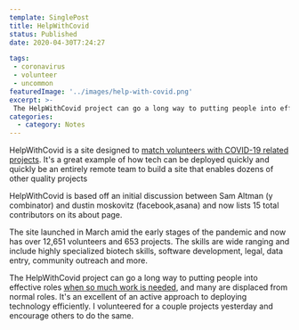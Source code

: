 ```yaml
---
template: SinglePost
title: HelpWithCovid
status: Published
date: 2020-04-30T7:24:27
tags:
 - coronavirus
 - volunteer
 - uncommon
featuredImage: '../images/help-with-covid.png'
excerpt: >-
 The HelpWithCovid project can go a long way to putting people into effective roles at a time when a lot of work is needed, and many are displaced from normal roles. It's an excellent of an active approach to deploying technology efficiently. I volunteered for a couple projects yesterday and encourage others to do the same.
categories:
  - category: Notes
---
```

HelpWithCovid is a site designed to [match volunteers with COVID-19 related projects](https://helpwithcovid.com/). It's a great example of how tech can be deployed quickly and quickly be an entirely remote team to build a site that enables dozens of other quality projects

HelpWithCovid is based off an initial discussion between Sam Altman (y combinator) and dustin moskovitz (facebook,asana) and now lists 15 total contributors on its about page.

The site launched in March amid the early stages of the pandemic and now has over 12,651 volunteers and 653 projects. The skills are wide ranging and include highly specialized biotech skills, software development, legal, data entry, community outreach and more.

The HelpWithCovid project can go a long way to putting people into effective roles [when so much work is needed](https://ecomloop.com/posts/covid-volunteer-opportunities/), and many are displaced from normal roles. It's an excellent of an active approach to deploying technology efficiently. I volunteered for a couple projects yesterday and encourage others to do the same.
